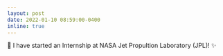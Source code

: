 ```yaml
---
layout: post
date: 2022-01-10 08:59:00-0400
inline: true
---
```


🚀 I have started an Internship at NASA Jet Propultion Laboratory (JPL)! :sparkles:
